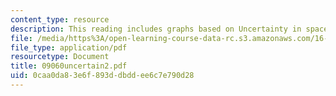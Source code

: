 ```yaml
---
content_type: resource
description: This reading includes graphs based on Uncertainty in space systems.
file: /media/https%3A/open-learning-course-data-rc.s3.amazonaws.com/16-892j-space-system-architecture-and-design-fall-2004/0caa0da83e6f893ddbddee6c7e790d28_09060uncertain2.pdf
file_type: application/pdf
resourcetype: Document
title: 09060uncertain2.pdf
uid: 0caa0da8-3e6f-893d-dbdd-ee6c7e790d28
---
```

